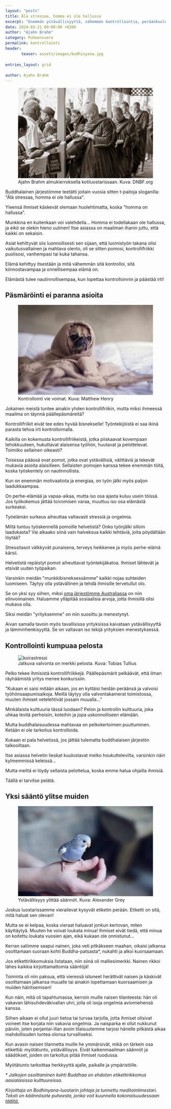 ```yaml
---
layout: "posts"
title: Älä stressaa, homma ei ole hallussa
excerpt: "Enemmän ystävällisyyttä, vähemmän kontrollointia, peräänkuuluttaa Ajahn Brahm."
date: 2024-03-21 09:00:00 +0200
author: "Ajahn Brahm"
category: Puheenvuoro
permalink: kontrollointi
header: 
       teaser: assets/images/bodhinyana.jpg

entries_layout: grid

author: Ajahn Brahm
---
```

<!-- Google tag (gtag.js) -->
<script async src="https://www.googletagmanager.com/gtag/js?id=G-JP7JRZBH2P"></script>
<script>
  window.dataLayer = window.dataLayer || [];
  function gtag(){dataLayer.push(arguments);}
  gtag('js', new Date());

  gtag('config', 'G-JP7JRZBH2P');
</script>
<figure>
<img src="assets/images/bodhinyana.jpg" alt="bodhinyana">
<figcaption> Ajahn Brahm almukierroksella kotiluostarissaan. Kuva: DNBF.org</figcaption>
</figure>


Buddhalainen järjestömme teetätti joitain vuosia sitten t-paitoja sloganilla: "Älä stressaa, homma ei ole hallussa".

Yleensä ihmiset käskevät olemaan huolehtimatta, koska "homma on hallussa". 

Munkkina en kuitenkaan voi valehdella... Homma ei todellakaan ole hallussa, ja eikö se olekin hieno uutinen! Itse asiassa on maailman ihanin juttu, että kaikki on sekaisin.

Asiat kehittyvät siis luonnollisesti sen sijaan, että luomistyön takana olisi vaikutusvaltainen ja mahtava olento, oli se sitten pomosi, kontrollifriikki puolisosi, vanhempasi tai kuka tahansa.

Elämä kehittyy itsestään ja mitä vähemmän sitä kontrolloi, sitä kiinnostavampaa ja onnellisempaa elämä on.

Elämästä tulee nautinnollisempaa, kun lopettaa kontrolloinnin ja päästää irti!

<h2>Päsmäröinti ei paranna asioita</h2>

<figure>
<img src="assets/images/matthew-henry-2Ts5HnA67k8-unsplash.jpg" alt="koirastressi">
<figcaption> Kontrollointi vie voimat. Kuva: Matthew Henry</figcaption>
</figure>

Jokainen meistä tuntee ainakin yhden kontrollifriikin, mutta miksi ihmeessä maailma on täynnä päällepäsmäreitä? 

Kontrollifriikit eivät tee edes hyvää bisnekselle! Työntekijöistä ei saa ikinä parasta tehoa irti kontrolloimalla.

Kaikilla on kokemusta kontrollifriikeistä, jotka piiskaavat kovempaan tehokkuuteen, hukuttavat alaisensa työhön, huutavat ja pelottelevat. Toimiiko sellainen oikeasti?

Toisessa päässä ovat pomot, jotka ovat ystävällisiä, välittäviä ja tekevät mukavia asioita alaisilleen. Sellaisten pomojen kanssa tekee enemmän töitä, koska työskentely on nautinnollista. 

Kun on enemmän motivaatiota ja energiaa, on työn jälki myös paljon laadukkaampaa.

On perhe-elämää ja vapaa-aikaa, mutta iso osa ajasta kuluu usein töissä. Jos työkokemus jättää toivomisen varaa, muuttuu iso osa elämästä surkeaksi.

Työelämän surkeus aiheuttaa valtavasti stressiä ja ongelmia.

Miltä tuntuu työskennellä pomoille helvetistä? Onko työnjälki silloin laadukasta? Vai alkaako siinä vain halveksua kaikki tehtäviä, joita pöydältään löytää?

Stressitasot välkkyvät punaisena, terveys heikkenee ja myös perhe-elämä kärsii.

Helvetistä repäistyt pomot aiheuttavat työntekijäkatoa. Ihmiset lähtevät ja etsivät uuden työpaikan.

Varsinkin meidän "munkkibisneksessämme" kaikki nojaa suhteiden luomiseen. Täytyy olla ystävällinen ja tehdä ihmisille tervetullut olo.

Se on yksi syy siihen, miksi <a href="https://bswa.org/">oma järjestömme Australiassa</a> on niin elinvoimainen. Haluamme ylläpitää sosiaalisia arvoja, jotta ihmisillä olisi mukava olla. 

Siksi meidän "yrityksemme" on niin suosittu ja menestynyt.

Aivan samalla tavoin myös tavallisissa yrityksissa kaivataan ystävällisyyttä ja lämminhenkisyyttä. Se on valtavan iso tekijä yrityksien menestyksessä.

<h2>Kontrollointi kumpuaa pelosta</h2>

<figure>
<img src="assets/images/tobias-tullius-4dKy7d3lkKM-unsplash.jpg" alt="koirastressi">
<figcaption> Jatkuva valvonta on merkki pelosta. Kuva: Tobias Tullius</figcaption>
</figure>

Pelko tekee ihmisistä kontrollifriikkejä. Päällepäsmärit pelkäävät, että ilman räyhäämistä yritys menee konkurssiin.

"Kukaan ei saisi mitään aikaan, jos en kyttäisi heidän peräänsä ja valvoisi työhönsaapumisaikoja. Meillä täytyy olla valvontakamerat toimistossa, muuten ihmiset vetelehtivät jossain muualla..."

Minkälaista kulttuuria tässä luodaan? Pelon ja kontrollin kulttuuria, joka uhkaa levitä perheisiin, koteihin ja jopa uskonnolliseen elämään.

Mutta buddhalaisuudessa mahtavaa on pelkokertoimen puuttuminen. Ketään ei ole tarkoitus kontrolloida.

Kukaan ei pala helvetissä, jos jättää tulematta buddhalaisen järjestön talkooiltaan. 

Itse asiassa helvetin lieskat kuulostavat melko houkuttelevilta, varsinkin näin kylmemmissä keleissä...

Mutta meiltä ei löydy sellaista pelottelua, koska emme halua ohjailla ihmisiä.

Täällä ei tarvitse pelätä.

<h2>Yksi sääntö ylitse muiden</h2>

<figure>
<img src="assets/images/alexander-grey-W5D__7paUa0-unsplash.jpg" alt="koirastressi">
<figcaption> Ystävällisyys ylittää säännöt. Kuva: Alexander Grey</figcaption>
</figure>

Joskus luostarissamme vierailevat kysyvät etiketin perään. Etiketti on sitä, mitä haluat sen olevan! 

Mutta se ei kelpaa, koska vieraat haluavat jonkun kertovan, miten käyttäytyä. Muuten he voivat loukata minua! Ihmiset eivät tiedä, että minua on koitettu loukata vuosien ajan, eikä kukaan ole onnistunut...

Kerran saliimme saapui nainen, joka veti pitkäkseen maahan, oikaisi jalkansa osoittamaan suoraan kohti Buddha-patsasta*, nukahti ja alkoi kuorsaamaan.

Jos etikettirikkomuksia listataan, niin siinä oli malliesimerkki. Nainen rikkoi lähes kaikkia kirjoittamattomia sääntöjä!

Toiminta oli niin paksua, että vieressä istuneet herättivät naisen ja käskivät osoittamaan jalkansa muualle tai ainakin lopettamaan kuorsaamisen ja muiden häiritsemisen!

Kun näin, mitä oli tapahtumassa, kerroin muille naisen tilanteesta: hän oli vakavan lähisuhdeväkivallan uhri, jolla oli isoja ongelmia aviomiehensä kanssa.

Siihen aikaan ei ollut juuri tietoa tai turvaa tarjolla, jotta ihmiset olisivat voineet itse korjata niin vakavia ongelmia. Ja naisparka ei ollut nukkunut päiviin, joten perjantai-illan avoin tilaisuutemme tarjosi hänelle pitkästä aikaa mahdollisuden tuntea olonsa turvalliseksi.

Kun avasin naisen tilannetta muille he ymmärsivät, mikä on tärkein osa etikettiä: myötätunto, ystävällisyys. Eivät kaikenmaailman säännöt ja säädökset, joiden on tarkoitus pitää ihmiset ruodussa.

Myötätunto tarkoittaa herkkyyttä ajalle, paikalle ja ympäristölle.

<i>* Jalkojen osoittaminen kohti Buddhaa on ehdoton etikettirikkomus aasialaisissa kulttuureissa.</i>

<i>Kirjoittaja on Bodhinyana-luostarin johtaja ja tunnettu meditointimestari. Teksti on käännösote puheesta, jonka voit kuunnella kokonaisuudessaan <a href="https://www.youtube.com/watch?v=zY6Q-OnMTEE&t=959s">täältä.</a> </i>
